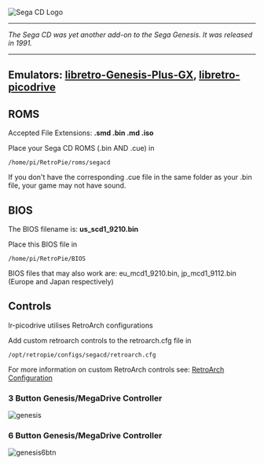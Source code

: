 ![Sega CD Logo](http://img1.wikia.nocookie.net/__cb20120209224111/logopedia/images/d/da/Sega_CD_logo_(USA).png)
***
_The Sega CD was yet another add-on to the Sega Genesis. It was released in 1991._

***
## Emulators: [libretro-Genesis-Plus-GX](https://github.com/libretro/Genesis-Plus-GX), [libretro-picodrive](https://github.com/libretro/picodrive)

## ROMS
Accepted File Extensions: **.smd .bin .md .iso**

Place your Sega CD ROMS (.bin AND .cue) in
```
/home/pi/RetroPie/roms/segacd
```

If you don't have the corresponding .cue file in the same folder as your .bin file, your game may not have sound.

## BIOS

The BIOS filename is: **us_scd1_9210.bin**

Place this BIOS file in
```
/home/pi/RetroPie/BIOS
```
BIOS files that may also work are: eu_mcd1_9210.bin, jp_mcd1_9112.bin (Europe and Japan respectively)

## Controls

lr-picodrive utilises RetroArch configurations

Add custom retroarch controls to the retroarch.cfg file in

```
/opt/retropie/configs/segacd/retroarch.cfg
```
For more information on custom RetroArch controls see: [RetroArch Configuration](https://github.com/petrockblog/RetroPie-Setup/wiki/RetroArch-Configuration)

### 3 Button Genesis/MegaDrive Controller

![genesis](https://cloud.githubusercontent.com/assets/10035308/7336303/aec335e0-ebb4-11e4-93b3-26037dd26ffb.png)

### 6 Button Genesis/MegaDrive Controller

![genesis6btn](https://cloud.githubusercontent.com/assets/10035308/7336429/7e524110-ebbb-11e4-8777-05a824384d34.png)